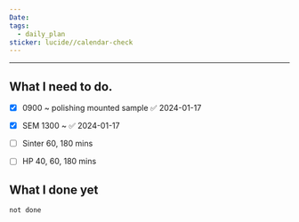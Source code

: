 ```yaml
---
Date: 
tags:
  - daily_plan
sticker: lucide//calendar-check
---
```

---
## What I need to do.

- [x] 0900 ~ polishing mounted sample ✅ 2024-01-17
- [x] SEM 1300 ~ ✅ 2024-01-17
- [ ] Sinter 60, 180 mins
- [ ] HP 40, 60, 180 mins



## What I done yet
```tasks
not done
```
